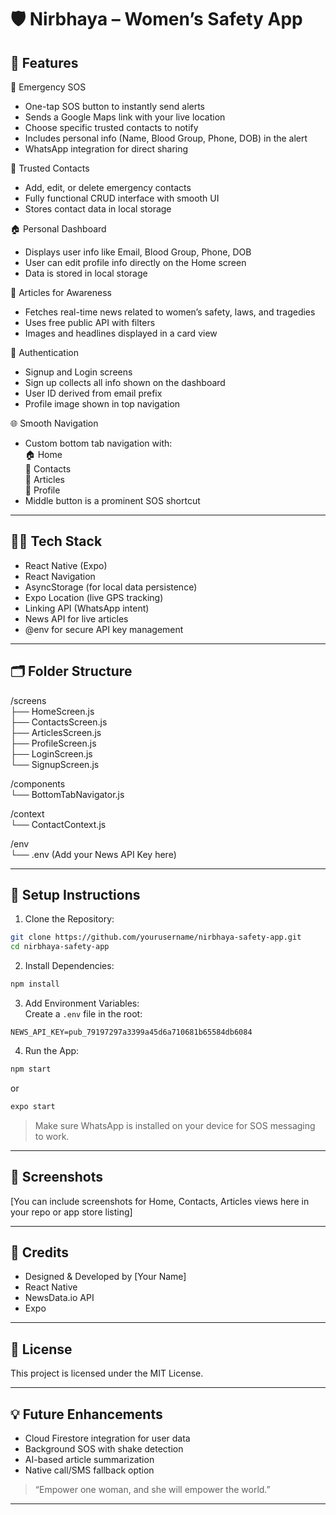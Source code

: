 # 🛡️ Nirbhaya – Women’s Safety App


## 📲 Features

🚨 Emergency SOS  
- One-tap SOS button to instantly send alerts  
- Sends a Google Maps link with your live location  
- Choose specific trusted contacts to notify  
- Includes personal info (Name, Blood Group, Phone, DOB) in the alert  
- WhatsApp integration for direct sharing  

📇 Trusted Contacts  
- Add, edit, or delete emergency contacts  
- Fully functional CRUD interface with smooth UI  
- Stores contact data in local storage  

🏠 Personal Dashboard  
- Displays user info like Email, Blood Group, Phone, DOB  
- User can edit profile info directly on the Home screen  
- Data is stored in local storage  

📰 Articles for Awareness  
- Fetches real-time news related to women’s safety, laws, and tragedies  
- Uses free public API with filters  
- Images and headlines displayed in a card view  

👤 Authentication  
- Signup and Login screens  
- Sign up collects all info shown on the dashboard  
- User ID derived from email prefix  
- Profile image shown in top navigation  

🌐 Smooth Navigation  
- Custom bottom tab navigation with:  
  🏠 Home  
  📇 Contacts  
  📰 Articles  
  👤 Profile  
- Middle button is a prominent SOS shortcut  

---

## 🧑‍💻 Tech Stack

- React Native (Expo)  
- React Navigation  
- AsyncStorage (for local data persistence)  
- Expo Location (live GPS tracking)  
- Linking API (WhatsApp intent)  
- News API for live articles  
- @env for secure API key management  

---

## 🗂️ Folder Structure

/screens  
├── HomeScreen.js  
├── ContactsScreen.js  
├── ArticlesScreen.js  
├── ProfileScreen.js  
├── LoginScreen.js  
└── SignupScreen.js  

/components  
└── BottomTabNavigator.js  

/context  
└── ContactContext.js  

/env  
└── .env (Add your News API Key here)  

---

## 🔐 Setup Instructions

1. Clone the Repository:
```bash
git clone https://github.com/yourusername/nirbhaya-safety-app.git
cd nirbhaya-safety-app
```

2. Install Dependencies:
```bash
npm install
```

3. Add Environment Variables:  
Create a `.env` file in the root:
```
NEWS_API_KEY=pub_79197297a3399a45d6a710681b65584db6084
```

4. Run the App:
```bash
npm start
```
or
```bash
expo start
```

> Make sure WhatsApp is installed on your device for SOS messaging to work.

---

## 📸 Screenshots

[You can include screenshots for Home, Contacts, Articles views here in your repo or app store listing]

---

## 🙌 Credits

- Designed & Developed by [Your Name]  
- React Native  
- NewsData.io API  
- Expo  

---

## 📃 License

This project is licensed under the MIT License.

---

## 💡 Future Enhancements

- Cloud Firestore integration for user data  
- Background SOS with shake detection  
- AI-based article summarization  
- Native call/SMS fallback option  

> “Empower one woman, and she will empower the world.”

---